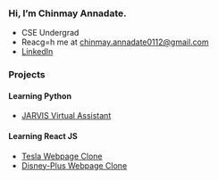 ### Hi, I’m Chinmay Annadate.
- CSE Undergrad
- Reacg=h me at chinmay.annadate0112@gmail.com
- <a href="https://www.linkedin.com/in/chinmay-annadate-790a0a211/">LinkedIn<a/>

### Projects
#### Learning Python
- <a href="https://github.com/chinmay-annadate/JARVIS">JARVIS Virtual Assistant<a/>
  
#### Learning React JS 
- <a href="https://github.com/chinmay-annadate/tesla-clone">Tesla Webpage Clone<a/>
- <a href="https://github.com/chinmay-annadate/disneyplus-clone">Disney-Plus Webpage Clone<a/>

<!---
chinmay0112/chinmay0112 is a ✨ special ✨ repository because its `README.md` (this file) appears on your GitHub profile.
You can click the Preview link to take a look at your changes.
--->
